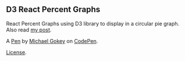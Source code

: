 D3 React Percent Graphs
-----------------------
React Percent Graphs using D3 library to display in a circular pie graph.
Also read [my post](http://codepen.io/gokemon/post/react-d3-percentage).

A [Pen](http://codepen.io/gokemon/pen/jyVxXL) by [Michael Gokey](http://codepen.io/gokemon) on [CodePen](http://codepen.io/).

[License](http://codepen.io/gokemon/pen/jyVxXL/license).
